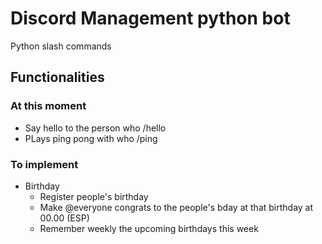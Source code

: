 # Discord Management python bot
Python slash commands

## Functionalities
### At this moment
- Say hello to the person who /hello
- PLays ping pong with who /ping

### To implement
- Birthday
    - Register people's birthday
    - Make @everyone congrats to the people's bday at that birthday at 00.00 (ESP)
    - Remember weekly the upcoming birthdays this week